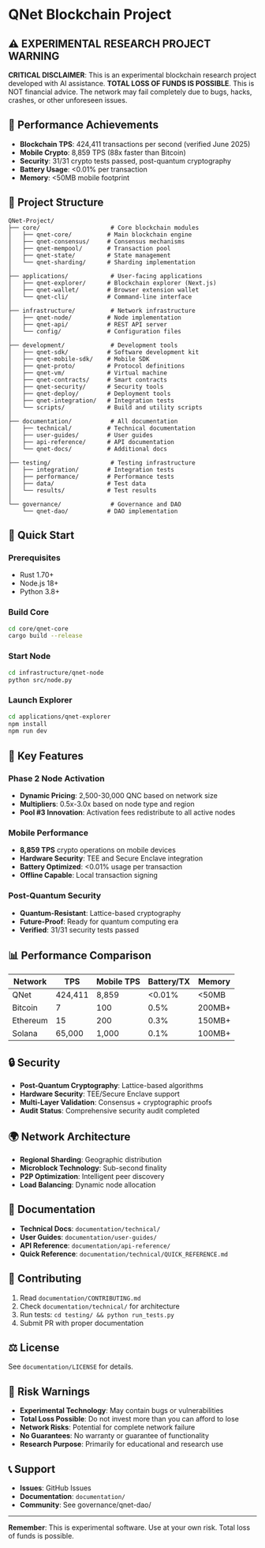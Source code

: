 # QNet Blockchain Project

## ⚠️ **EXPERIMENTAL RESEARCH PROJECT WARNING**

**CRITICAL DISCLAIMER**: This is an experimental blockchain research project developed with AI assistance. **TOTAL LOSS OF FUNDS IS POSSIBLE**. This is NOT financial advice. The network may fail completely due to bugs, hacks, crashes, or other unforeseen issues.

## 🚀 **Performance Achievements**

- **Blockchain TPS**: 424,411 transactions per second (verified June 2025)
- **Mobile Crypto**: 8,859 TPS (88x faster than Bitcoin)
- **Security**: 31/31 crypto tests passed, post-quantum cryptography
- **Battery Usage**: <0.01% per transaction
- **Memory**: <50MB mobile footprint

## 📁 **Project Structure**

```
QNet-Project/
├── core/                    # Core blockchain modules
│   ├── qnet-core/          # Main blockchain engine
│   ├── qnet-consensus/     # Consensus mechanisms
│   ├── qnet-mempool/       # Transaction pool
│   ├── qnet-state/         # State management
│   └── qnet-sharding/      # Sharding implementation
│
├── applications/            # User-facing applications
│   ├── qnet-explorer/      # Blockchain explorer (Next.js)
│   ├── qnet-wallet/        # Browser extension wallet
│   └── qnet-cli/           # Command-line interface
│
├── infrastructure/          # Network infrastructure
│   ├── qnet-node/          # Node implementation
│   ├── qnet-api/           # REST API server
│   └── config/             # Configuration files
│
├── development/             # Development tools
│   ├── qnet-sdk/           # Software development kit
│   ├── qnet-mobile-sdk/    # Mobile SDK
│   ├── qnet-proto/         # Protocol definitions
│   ├── qnet-vm/            # Virtual machine
│   ├── qnet-contracts/     # Smart contracts
│   ├── qnet-security/      # Security tools
│   ├── qnet-deploy/        # Deployment tools
│   ├── qnet-integration/   # Integration tests
│   └── scripts/            # Build and utility scripts
│
├── documentation/           # All documentation
│   ├── technical/          # Technical documentation
│   ├── user-guides/        # User guides
│   ├── api-reference/      # API documentation
│   └── qnet-docs/          # Additional docs
│
├── testing/                 # Testing infrastructure
│   ├── integration/        # Integration tests
│   ├── performance/        # Performance tests
│   ├── data/               # Test data
│   └── results/            # Test results
│
└── governance/              # Governance and DAO
    └── qnet-dao/           # DAO implementation
```

## 🔧 **Quick Start**

### Prerequisites
- Rust 1.70+
- Node.js 18+
- Python 3.8+

### Build Core
```bash
cd core/qnet-core
cargo build --release
```

### Start Node
```bash
cd infrastructure/qnet-node
python src/node.py
```

### Launch Explorer
```bash
cd applications/qnet-explorer
npm install
npm run dev
```

## 🌟 **Key Features**

### Phase 2 Node Activation
- **Dynamic Pricing**: 2,500-30,000 QNC based on network size
- **Multipliers**: 0.5x-3.0x based on node type and region
- **Pool #3 Innovation**: Activation fees redistribute to all active nodes

### Mobile Performance
- **8,859 TPS** crypto operations on mobile devices
- **Hardware Security**: TEE and Secure Enclave integration
- **Battery Optimized**: <0.01% usage per transaction
- **Offline Capable**: Local transaction signing

### Post-Quantum Security
- **Quantum-Resistant**: Lattice-based cryptography
- **Future-Proof**: Ready for quantum computing era
- **Verified**: 31/31 security tests passed

## 📊 **Performance Comparison**

| Network | TPS | Mobile TPS | Battery/TX | Memory |
|---------|-----|------------|------------|--------|
| QNet    | 424,411 | 8,859 | <0.01% | <50MB |
| Bitcoin | 7 | 100 | 0.5% | 200MB+ |
| Ethereum | 15 | 200 | 0.3% | 150MB+ |
| Solana | 65,000 | 1,000 | 0.1% | 100MB+ |

## 🔒 **Security**

- **Post-Quantum Cryptography**: Lattice-based algorithms
- **Hardware Security**: TEE/Secure Enclave support
- **Multi-Layer Validation**: Consensus + cryptographic proofs
- **Audit Status**: Comprehensive security audit completed

## 🌍 **Network Architecture**

- **Regional Sharding**: Geographic distribution
- **Microblock Technology**: Sub-second finality
- **P2P Optimization**: Intelligent peer discovery
- **Load Balancing**: Dynamic node allocation

## 📖 **Documentation**

- **Technical Docs**: `documentation/technical/`
- **User Guides**: `documentation/user-guides/`
- **API Reference**: `documentation/api-reference/`
- **Quick Reference**: `documentation/technical/QUICK_REFERENCE.md`

## 🤝 **Contributing**

1. Read `documentation/CONTRIBUTING.md`
2. Check `documentation/technical/` for architecture
3. Run tests: `cd testing/ && python run_tests.py`
4. Submit PR with proper documentation

## ⚖️ **License**

See `documentation/LICENSE` for details.

## 🚨 **Risk Warnings**

- **Experimental Technology**: May contain bugs or vulnerabilities
- **Total Loss Possible**: Do not invest more than you can afford to lose
- **Network Risks**: Potential for complete network failure
- **No Guarantees**: No warranty or guarantee of functionality
- **Research Purpose**: Primarily for educational and research use

## 📞 **Support**

- **Issues**: GitHub Issues
- **Documentation**: `documentation/`
- **Community**: See governance/qnet-dao/

---

**Remember**: This is experimental software. Use at your own risk. Total loss of funds is possible. 